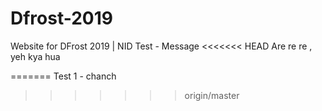# Dfrost-2019
Website for DFrost 2019 | NID
Test - Message 
<<<<<<< HEAD
Are re re , yeh kya hua

=======
Test 1 - chanch
>>>>>>> origin/master
